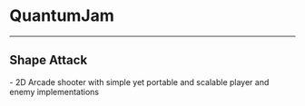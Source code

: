 # QuantumJam
<hr>
<h2>Shape Attack</h2>
<p> - 2D Arcade shooter with simple yet portable and scalable player and enemy implementations </p>
